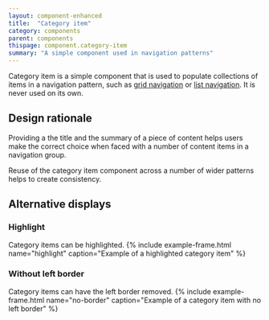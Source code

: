 ```yaml
---
layout: component-enhanced
title:  "Category item"
category: components
parent: components
thispage: component.category-item
summary: "A simple component used in navigation patterns"
---
```


Category item is a simple component that is used to populate collections of items in a navigation pattern, such as [grid navigation](/patterns/grid-navigation) or [list navigation](/patterns/list-navigation). It is never used on its own.

## Design rationale

Providing a the title and the summary of a piece of content helps users make the correct choice when faced with a number of content items in a navigation group.

Reuse of the category item component across a number of wider patterns helps to create consistency.

## Alternative displays

### Highlight
Category items can be highlighted.
{% include example-frame.html name="highlight" caption="Example of a highlighted category item" %}

### Without left border
Category items can have the left border removed.
{% include example-frame.html name="no-border" caption="Example of a category item with no left border" %}
